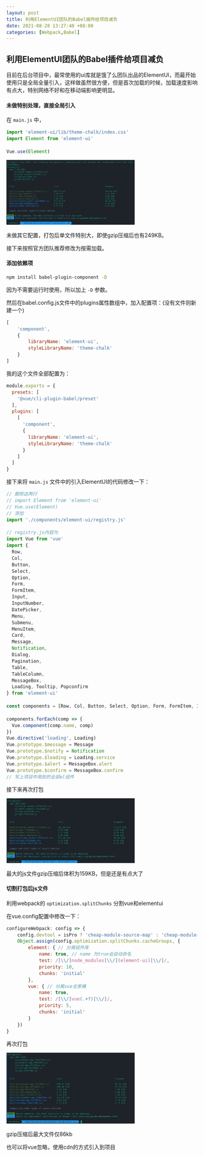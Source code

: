 ```yaml
---
layout: post
title: 利用ElementUI团队的Babel插件给项目减负
date: 2021-08-28 13:27:40 +08:00
categories: [Webpack,Babel]
---
```


## 利用ElementUI团队的Babel插件给项目减负

目前在后台项目中，最常使用的ui库就是饿了么团队出品的ElementUI，而最开始使用只是全局全量引入，这样做虽然很方便，但是首次加载的时候，加载速度影响有点大，特别网络不好和在移动端影响更明显。

#### 未做特别处理，直接全局引入

在 `main.js` 中，

```javascript
import 'element-ui/lib/theme-chalk/index.css'
import Element from 'element-ui'

Vue.use(Element)
```

<img src="/assets/img/vue-config1.png" alt="1" style="zoom: 33%;" />

未做其它配置，打包后单文件特别大，即使gzip压缩后也有249KB。

接下来按照官方团队推荐修改为按需加载。

#### 添加依赖项

```bash
npm install babel-plugin-component -D
```

因为不需要运行时使用，所以加上 `-D` 参数。

然后在babel.config.js文件中的plugins属性数组中，加入配置项：(没有文件则新建一个)

```js
[
    'component',
    {
        libraryName: 'element-ui',
        styleLibraryName: 'theme-chalk'
    }
]
```

我的这个文件全部配置为：

```js
module.exports = {
  presets: [
    '@vue/cli-plugin-babel/preset'
  ],
  plugins: [
    [
      'component',
      {
        libraryName: 'element-ui',
        styleLibraryName: 'theme-chalk'
      }
    ]
  ]
}

```

接下来将 `main.js` 文件中的引入ElementUI的代码修改一下：

```js
// 删除这两行
// import Element from 'element-ui'
// Vue.use(Element)
// 添加
import './components/element-ui/registry.js'

// registry.js内容为
import Vue from 'vue'
import {
  Row,
  Col,
  Button,
  Select,
  Option,
  Form,
  FormItem,
  Input,
  InputNumber,
  DatePicker,
  Menu,
  Submenu,
  MenuItem,
  Card,
  Message,
  Notification,
  Dialog,
  Pagination,
  Table,
  TableColumn,
  MessageBox,
  Loading, Tooltip, Popconfirm
} from 'element-ui'

const components = [Row, Col, Button, Select, Option, Form, FormItem, Input, InputNumber, DatePicker, Menu, Submenu, MenuItem, Card, Dialog, Pagination, Table, TableColumn, Tooltip, Popconfirm]

components.forEach(comp => {
  Vue.component(comp.name, comp)
})
Vue.directive('loading', Loading)
Vue.prototype.$message = Message
Vue.prototype.$notify = Notification
Vue.prototype.$loading = Loading.service
Vue.prototype.$alert = MessageBox.alert
Vue.prototype.$confirm = MessageBox.confirm
// 写上项目中用到的全部el组件
```

接下来再次打包

<img src="/assets/img/vue-config2.png" alt="2" style="zoom:33%;" />

最大的js文件gzip压缩后体积为159KB，但是还是有点大了

#### 切割打包后js文件

利用webpack的 `optimization.splitChunks` 分割vue和elementui

在vue.config配置中修改一下：

```js
configureWebpack: config => {
    config.devtool = isPro ? 'cheap-module-source-map' : 'cheap-module-eval-source-map'
    Object.assign(config.optimization.splitChunks.cacheGroups, {
        element: { // 分离组件库
            name: true, // name 为true会自动命名
            test: /[\\/]node_modules[\\/](element-ui)[\\/]/,
            priority: 10,
            chunks: 'initial'
        },
        vue: { // 分离vue全家桶
            name: true,
            test: /[\\/]vue(.+?)[\\/]/,
            priority: 5,
            chunks: 'initial'
        }
    })
}
```

再次打包

<img src="/assets/img/vue-config3.png" alt="3" style="zoom:33%;" />

gzip压缩后最大文件仅86kb

也可以将vue忽略，使用cdn的方式引入到项目
